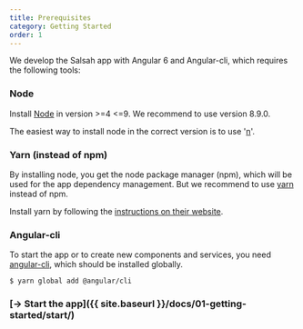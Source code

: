```yaml
---
title: Prerequisites
category: Getting Started
order: 1
---
```


We develop the Salsah app with Angular 6 and Angular-cli, which requires the following tools:


### Node
Install [Node](https://nodejs.org/en/download/) in version >=4 <=9. We recommend to use version 8.9.0.

The easiest way to install node in the correct version is to use '[n](https://github.com/tj/n)'.


### Yarn (instead of npm)
By installing node, you get the node package manager (npm), which will be used for the app dependency management. But we recommend to use [yarn](https://yarnpkg.com/en/) instead of npm.

Install yarn by following the [instructions on their website](https://yarnpkg.com/en/docs/install).


### Angular-cli
To start the app or to create new components and services, you need [angular-cli](https://github.com/angular/angular-cli), which should be installed globally.

`$ yarn global add @angular/cli`

<!--
If there are some permission issues, try to fix the writing rights in node with `sudo chown -R $(whoami) $(npm config get prefix)/{lib/node_modules,bin,share}` 
-->

### [&rarr; Start the app]({{ site.baseurl }}/docs/01-getting-started/start/)

